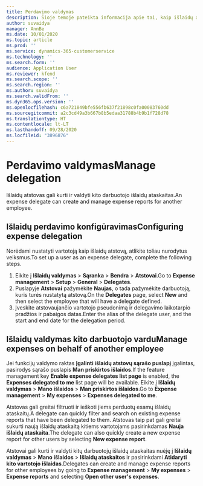 ```yaml
---
title: Perdavimo valdymas
description: Šioje temoje pateikta informacija apie tai, kaip išlaidų atstovas gali kurti ir valdyti kito darbuotojo išlaidų ataskaitas.
author: suvaidya
manager: AnnBe
ms.date: 10/01/2020
ms.topic: article
ms.prod: ''
ms.service: dynamics-365-customerservice
ms.technology: ''
ms.search.form: ''
audience: Application User
ms.reviewer: kfend
ms.search.scope: ''
ms.search.region: ''
ms.author: suvaidya
ms.search.validFrom: ''
ms.dyn365.ops.version: ''
ms.openlocfilehash: c6a721849bfe556fb637f21898c0fa00083760dd
ms.sourcegitcommit: a2c3cd49a3b667b8b5edaa31788b4b9b1f728d78
ms.translationtype: HT
ms.contentlocale: lt-LT
ms.lasthandoff: 09/28/2020
ms.locfileid: "3896876"
---
```

# <a name="manage-delegation"></a><span data-ttu-id="d1991-103">Perdavimo valdymas</span><span class="sxs-lookup"><span data-stu-id="d1991-103">Manage delegation</span></span>
<span data-ttu-id="d1991-104">Išlaidų atstovas gali kurti ir valdyti kito darbuotojo išlaidų ataskaitas.</span><span class="sxs-lookup"><span data-stu-id="d1991-104">An expense delegate can create and manage expense reports for another employee.</span></span>

## <a name="configuring-expense-delegation"></a><span data-ttu-id="d1991-105">Išlaidų perdavimo konfigūravimas</span><span class="sxs-lookup"><span data-stu-id="d1991-105">Configuring expense delegation</span></span>

<span data-ttu-id="d1991-106">Norėdami nustatyti vartotoją kaip išlaidų atstovą, atlikite toliau nurodytus veiksmus.</span><span class="sxs-lookup"><span data-stu-id="d1991-106">To set up a user as an expense delegate, complete the following steps.</span></span> 
1. <span data-ttu-id="d1991-107">Eikite į **Išlaidų valdymas** > **Sąranka** > **Bendra** > **Atstovai**.</span><span class="sxs-lookup"><span data-stu-id="d1991-107">Go to **Expense management** > **Setup** > **General** > **Delegates**.</span></span> 
2. <span data-ttu-id="d1991-108">Puslapyje **Atstovai** pažymėkite **Naujas**, o tada pažymėkite darbuotoją, kuris turės nustatytą atstovą.</span><span class="sxs-lookup"><span data-stu-id="d1991-108">On the **Delegates** page, select **New** and then select the employee that will have a delegate defined.</span></span> 
3. <span data-ttu-id="d1991-109">Įveskite atstovaujančio vartotojo pseudonimą ir delegavimo laikotarpio pradžios ir pabaigos datas.</span><span class="sxs-lookup"><span data-stu-id="d1991-109">Enter the alias of the delegate user, and the start and end date for the delegation period.</span></span>

## <a name="manage-expenses-on-behalf-of-another-employee"></a><span data-ttu-id="d1991-110">Išlaidų valdymas kito darbuotojo vardu</span><span class="sxs-lookup"><span data-stu-id="d1991-110">Manage expenses on behalf of another employee</span></span>

<span data-ttu-id="d1991-111">Jei funkcijų valdymo raktas **Įgalinti išlaidų atstovų sąrašo puslapį** įgalintas, pasirodys sąrašo puslapis **Man priskirtos išlaidos**.</span><span class="sxs-lookup"><span data-stu-id="d1991-111">If the feature management key **Enable expense delegates list page** is enabled, the **Expenses delegated to me** list page will be available.</span></span> <span data-ttu-id="d1991-112">Eikite į **Išlaidų valdymas** > **Mano išlaidos** > **Man priskirtos išlaidos**.</span><span class="sxs-lookup"><span data-stu-id="d1991-112">Go to **Expense management** > **My expenses** > **Expenses delegated to me**.</span></span>

<span data-ttu-id="d1991-113">Atstovas gali greitai filtruoti ir ieškoti jiems perduotų esamų išlaidų ataskaitų.</span><span class="sxs-lookup"><span data-stu-id="d1991-113">A delegate can quickly filter and search on existing expense reports that have been delegated to them.</span></span> <span data-ttu-id="d1991-114">Atstovas taip pat gali greitai sukurti naują išlaidų ataskaitą kitiems vartotojams pasirinkdamas **Nauja išlaidų ataskaita**.</span><span class="sxs-lookup"><span data-stu-id="d1991-114">The delegate can also quickly create a new expense report for other users by selecting **New expense report**.</span></span>

<span data-ttu-id="d1991-115">Atstovai gali kurti ir valdyti kitų darbuotojų išlaidų ataskaitas nuėję į **Išlaidų valdymas** > **Mano išlaidos** > **Išlaidų ataskaitos** ir pasirinkdami **Atidaryti kito vartotojo išlaidas**.</span><span class="sxs-lookup"><span data-stu-id="d1991-115">Delegates can create and manage expense reports for other employees by going to **Expense management** > **My expenses** > **Expense reports** and selecting **Open other user's expenses**.</span></span>
